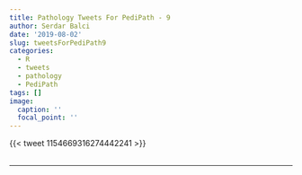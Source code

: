 ```yaml
---
title: Pathology Tweets For PediPath - 9
author: Serdar Balci
date: '2019-08-02'
slug: tweetsForPediPath9
categories:
  - R
  - tweets
  - pathology
  - PediPath
tags: []
image:
  caption: ''
  focal_point: ''
---
```



{{< tweet 1154669316274442241 >}}
<br>
<br>
<hr>
